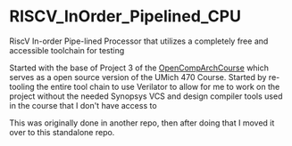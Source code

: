 # RISCV_InOrder_Pipelined_CPU
RiscV In-order Pipe-lined Processor that utilizes a completely free and accessible toolchain for testing

Started with the base of Project 3 of the [OpenCompArchCourse][1] which serves as a open source version of the UMich 470 Course. Started by re-tooling the entire tool chain to use Verilator to allow for me to work on the project without the needed Synopsys VCS and design compiler tools used in the course that I don't have access to 

This was originally done in another repo, then after doing that I moved it over to this standalone repo. 

[1]: https://github.com/jieltan/OpenCompArchCourse
